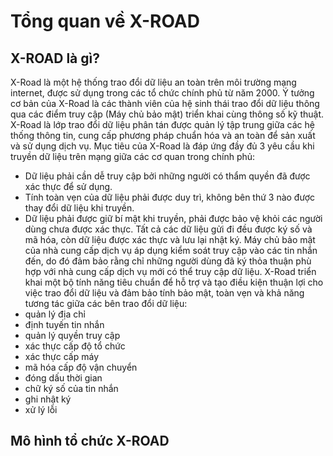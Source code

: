 # Tổng quan về X-ROAD
## X-ROAD là gì?
X-Road là một hệ thống trao đổi dữ liệu an toàn trên môi trường mạng internet, được sử dụng trong các tổ chức chính phủ từ năm 2000. 
Ý tưởng cơ bản của X-Road là các thành viên của hệ sinh thái trao đổi dữ liệu thông qua các điểm truy cập (Máy chủ bảo mật) triển khai cùng thông số kỹ thuật.
X-Road là lớp trao đổi dữ liệu phân tán được quản lý tập trung giữa các hệ thống thông tin, cung cấp phương pháp chuẩn hóa và an toàn để sản xuất và sử dụng dịch vụ.
Mục tiêu của X-Road là đáp ứng đầy đủ 3 yêu cầu khi truyền dữ liệu trên mạng giữa các cơ quan trong chính phủ: 
* Dữ liệu phải cần dễ truy cập bởi những người có thẩm quyền đã được xác thực để sử dụng.
* Tính toàn vẹn của dữ liệu phải được duy trì, không bên thứ 3 nào được thay đổi dữ liệu khi truyền.
* Dữ liệu phải được giữ bí mật khi truyền, phải được bảo vệ khỏi các người dùng chưa được xác thực.
Tất cả các dữ liệu gửi đi đều được ký số và mã hóa, còn dữ liệu được xác thực và lưu lại nhật ký.
Máy chủ bảo mật của nhà cung cấp dịch vụ áp dụng kiểm soát truy cập vào các tin nhắn đến, do đó đảm bảo rằng chỉ những người dùng đã ký thỏa thuận phù hợp với nhà cung cấp dịch vụ mới có thể truy cập dữ liệu.
X-Road triển khai một bộ tính năng tiêu chuẩn để hỗ trợ và tạo điều kiện thuận lợi cho việc trao đổi dữ liệu và đảm bảo tính bảo mật, toàn vẹn và khả năng tương tác giữa các bên trao đổi dữ liệu:
* quản lý địa chỉ
* định tuyến tin nhắn
* quản lý quyền truy cập
* xác thực cấp độ tổ chức
* xác thực cấp máy
* mã hóa cấp độ vận chuyển
* đóng dấu thời gian
* chữ ký số của tin nhắn
* ghi nhật ký
* xử lý lỗi
## Mô hình tổ chức X-ROAD 